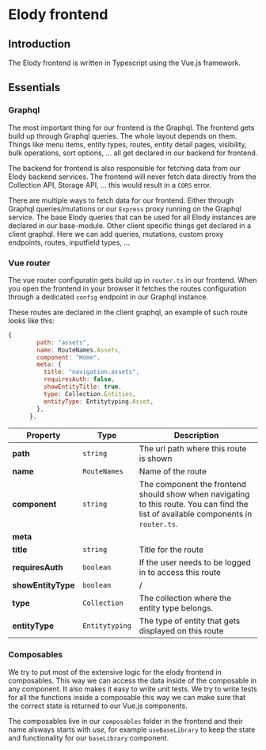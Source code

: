 # Elody frontend

## Introduction

The Elody frontend is written in Typescript using the Vue.js framework.

## Essentials

### Graphql

The most important thing for our frontend is the Graphql. The frontend gets build up through Graphql queries. The whole layout depends on them. Things like menu items, entity types, routes, entity detail pages, visibility, bulk operations, sort options, ... all get declared in our backend for frontend.

The backend for frontend is also responsible for fetching data from our Elody backend services. The frontend will never fetch data directly from the Collection API, Storage API, ... this would result in a `CORS` error.

There are multiple ways to fetch data for our frontend. Either through Graphql queries/mutations or our `Express` proxy running on the Graphql service. The base Elody queries that can be used for all Elody instances are declared in our base-module. Other client specific things get declared in a client graphql. Here we can add queries, mutations, custom proxy endpoints, routes, inputfield types, ...

### Vue router

The vue router configuratin gets build up in `router.ts` in our frontend. When you open the frontend in your browser it fetches the routes configuration through a dedicated `config` endpoint in our Graphql instance.

These routes are declared in the client graphql, an example of such route looks like this:

```js
{
        path: "assets",
        name: RouteNames.Assets,
        component: "Home",
        meta: {
          title: "navigation.assets",
          requiresAuth: false,
          showEntityTitle: true,
          type: Collection.Entities,
          entityType: Entitytyping.Asset,
        },
      },
```

| Property           | Type           | Description                                                                                                                         |
|--------------------|----------------|-------------------------------------------------------------------------------------------------------------------------------------|
| **path**           | `string`       | The url path where this route is shown                                                                                              |
| **name**           | `RouteNames`   | Name of the route                                                                                                                   |
| **component**      | `string`       | The component the frontend should show when navigating to this route. You can find the list of available components in `router.ts`. |
| **meta**           |                |                                                                                                                                     |
| **title**          | `string`       | Title for the route                                                                                                                 |
| **requiresAuth**   | `boolean`      | If the user needs to be logged in to access this route                                                                              |
| **showEntityType** | `boolean`      | /                                                                                                                                   |
| **type**           |  `Collection`  | The collection where the entity type belongs.                                                                                       |
| **entityType**     | `Entitytyping` | The type of entity that gets displayed on this route                                                                                |

### Composables

We try to put most of the extensive logic for the elody frontend in composables. This way we can access the data inside of the composable in any component. It also makes it easy to write unit tests. We try to write tests for all the functions inside a composable this way we can make sure that the correct state is returned to our Vue.js components.

The composables live in our `composables` folder in the frontend and their name alsways starts with *use*, for example `useBaseLibrary` to keep the state and functionality for our `baseLibrary` component.
